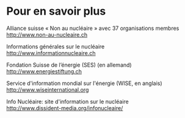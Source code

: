 # Pour en savoir plus

Alliance suisse « Non au nucléaire » avec 37 organisations membres  
<http://www.non-au-nucleaire.ch>

Informations générales sur le nucléaire  
<http://www.informationnucleaire.ch>

Fondation Suisse de l’énergie (SES) (en allemand)  
<http://www.energiestiftung.ch>

Service d'information mondial sur l'énergie (WISE, en anglais)  
<http://www.wiseinternational.org>

Info Nucléaire: site d'information sur le nucléaire  
<http://www.dissident-media.org/infonucleaire/>
